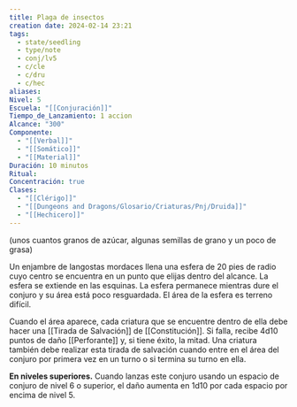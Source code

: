 ```yaml
---
title: Plaga de insectos
creation date: 2024-02-14 23:21
tags:
  - state/seedling
  - type/note
  - conj/lv5
  - c/cle
  - c/dru
  - c/hec
aliases: 
Nivel: 5
Escuela: "[[Conjuración]]"
Tiempo_de_Lanzamiento: 1 accion
Alcance: "300"
Componente:
  - "[[Verbal]]"
  - "[[Somático]]"
  - "[[Material]]"
Duración: 10 minutos
Ritual: 
Concentración: true
Clases:
  - "[[Clérigo]]"
  - "[[Dungeons and Dragons/Glosario/Criaturas/Pnj/Druida]]"
  - "[[Hechicero]]"
---
```

(unos cuantos granos de azúcar, algunas semillas de grano y un poco de grasa)

Un enjambre de langostas mordaces llena una esfera de 20 pies de radio cuyo centro se encuentra en un punto que elijas dentro del alcance. La esfera se extiende en las esquinas. La esfera permanece mientras dure el conjuro y su área está poco resguardada. El área de la esfera es terreno difícil.

Cuando el área aparece, cada criatura que se encuentre dentro de ella debe hacer una [[Tirada de Salvación]] de [[Constitución]]. Si falla, recibe 4d10 puntos de daño [[Perforante]] y, si tiene éxito, la mitad. Una criatura también debe realizar esta tirada de salvación cuando entre en el área del conjuro por primera vez en un turno o si termina su turno en ella.

**En niveles superiores.** Cuando lanzas este conjuro usando un espacio de conjuro de nivel 6 o superior, el daño aumenta en 1d10 por cada espacio por encima de nivel 5.